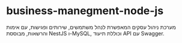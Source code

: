 # business-manegment-node-js
מערכת ניהול עסקים המאפשרת לנהל משתמשים, שירותים ופגישות, עם אימות והרשאות, מבוססת NestJS ו-MySQL, וכוללת תיעוד API עם Swagger.
